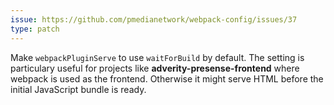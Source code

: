 ```yaml
---
issue: https://github.com/pmedianetwork/webpack-config/issues/37
type: patch
---
```


Make `webpackPluginServe` to use `waitForBuild` by default. The setting is particulary useful for projects like **adverity-presense-frontend** where webpack is used as the frontend. Otherwise it might serve HTML before the initial JavaScript bundle is ready.
